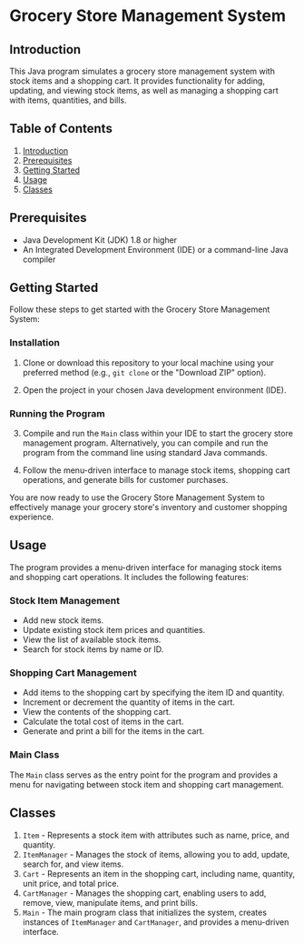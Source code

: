 # Grocery Store Management System

## Introduction

This Java program simulates a grocery store management system with stock items and a shopping cart. It provides functionality for adding, updating, and viewing stock items, as well as managing a shopping cart with items, quantities, and bills.

## Table of Contents
1. [Introduction](#introduction)
2. [Prerequisites](#prerequisites)
3. [Getting Started](#getting-started)
4. [Usage](#usage)
5. [Classes](#classes)

## Prerequisites
- Java Development Kit (JDK) 1.8 or higher
- An Integrated Development Environment (IDE) or a command-line Java compiler

## Getting Started

Follow these steps to get started with the Grocery Store Management System:

### Installation

1. Clone or download this repository to your local machine using your preferred method (e.g., `git clone` or the "Download ZIP" option).

2. Open the project in your chosen Java development environment (IDE).

### Running the Program

3. Compile and run the `Main` class within your IDE to start the grocery store management program. Alternatively, you can compile and run the program from the command line using standard Java commands.

4. Follow the menu-driven interface to manage stock items, shopping cart operations, and generate bills for customer purchases.

You are now ready to use the Grocery Store Management System to effectively manage your grocery store's inventory and customer shopping experience.

## Usage
The program provides a menu-driven interface for managing stock items and shopping cart operations. It includes the following features:

### Stock Item Management
- Add new stock items.
- Update existing stock item prices and quantities.
- View the list of available stock items.
- Search for stock items by name or ID.

### Shopping Cart Management
- Add items to the shopping cart by specifying the item ID and quantity.
- Increment or decrement the quantity of items in the cart.
- View the contents of the shopping cart.
- Calculate the total cost of items in the cart.
- Generate and print a bill for the items in the cart.

### Main Class
The `Main` class serves as the entry point for the program and provides a menu for navigating between stock item and shopping cart management.

## Classes
1. `Item` - Represents a stock item with attributes such as name, price, and quantity.
2. `ItemManager` - Manages the stock of items, allowing you to add, update, search for, and view items.
3. `Cart` - Represents an item in the shopping cart, including name, quantity, unit price, and total price.
4. `CartManager` - Manages the shopping cart, enabling users to add, remove, view, manipulate items, and print bills.
5. `Main` - The main program class that initializes the system, creates instances of `ItemManager` and `CartManager`, and provides a menu-driven interface.

